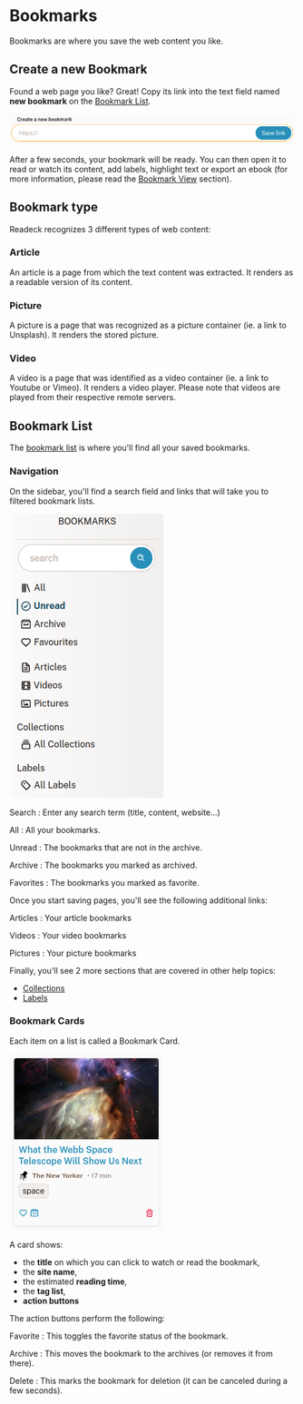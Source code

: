 # Bookmarks

Bookmarks are where you save the web content you like.

## Create a new Bookmark

Found a web page you like? Great! Copy its link into the text field named **new bookmark** on the [Bookmark List](readeck-instance://bookmarks).

![New Bookmark form](img/bookmark-new.png)

After a few seconds, your bookmark will be ready. You can then open it to read or watch its content, add labels, highlight text or export an ebook (for more information, please read the [Bookmark View](./bookmark.md) section).

## Bookmark type

Readeck recognizes 3 different types of web content:

### Article

An article is a page from which the text content was extracted. It renders as a readable version of its content.

### Picture

A picture is a page that was recognized as a picture container (ie. a link to Unsplash). It renders the stored picture.

### Video

A video is a page that was identified as a video container (ie. a link to Youtube or Vimeo). It renders a video player. Please note that videos are played from their respective remote servers.


## Bookmark List

The [bookmark list](readeck-instance://bookmarks) is where you'll find all your saved bookmarks.

### Navigation

On the sidebar, you'll find a search field and links that will take you to filtered bookmark lists.

![Bookmark list sidebar](./img/bookmark-sidebar.png)

Search
: Enter any search term (title, content, website...)

All
: All your bookmarks.

Unread
: The bookmarks that are not in the archive.

Archive
: The bookmarks you marked as archived.

Favorites
: The bookmarks you marked as favorite.


Once you start saving pages, you'll see the following additional links:

Articles
: Your article bookmarks

Videos
: Your video bookmarks

Pictures
: Your picture bookmarks

Finally, you'll see 2 more sections that are covered in other help topics:

- [Collections](./collections.md)
- [Labels](./labels.md)

### Bookmark Cards

Each item on a list is called a Bookmark Card.

![Bookmark Card Interface](./img/bookmark-card.png)

A card shows:

- the **title** on which you can click to watch or read the bookmark,
- the **site name**,
- the estimated **reading time**,
- the **tag list**,
- **action buttons**

The action buttons perform the following:

Favorite
: This toggles the favorite status of the bookmark.

Archive
: This moves the bookmark to the archives (or removes it from there).

Delete
: This marks the bookmark for deletion (it can be canceled during a few seconds).
